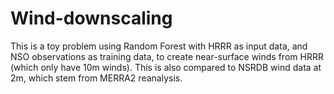 # Wind-downscaling


This is a toy problem using Random Forest with HRRR as input data, and NSO observations as training data, to create near-surface winds from HRRR (which only have 10m winds). This is also compared to NSRDB wind data at 2m, which stem from MERRA2 reanalysis.
